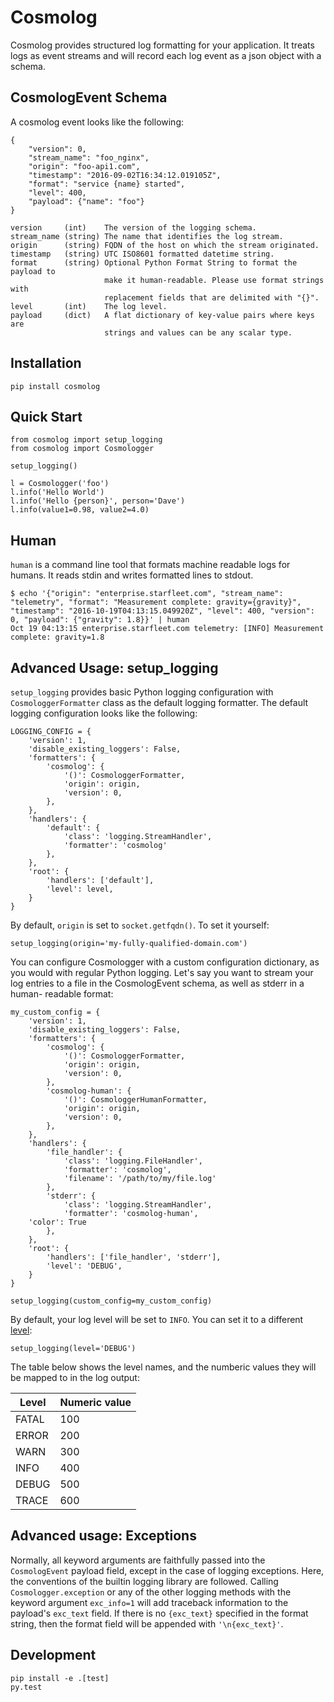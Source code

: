 # Cosmolog

Cosmolog provides structured log formatting for your application. It treats
logs as event streams and will record each log event as a json object with a
schema.

## CosmologEvent Schema

A cosmolog event looks like the following:

    {
        "version": 0,
        "stream_name": "foo_nginx",
        "origin": "foo-api1.com",
        "timestamp": "2016-09-02T16:34:12.019105Z",
        "format": "service {name} started",
        "level": 400,
        "payload": {"name": "foo"}
    }

    version     (int)    The version of the logging schema.
    stream_name (string) The name that identifies the log stream.
    origin      (string) FQDN of the host on which the stream originated.
    timestamp   (string) UTC ISO8601 formatted datetime string.
    format      (string) Optional Python Format String to format the payload to
                         make it human-readable. Please use format strings with
                         replacement fields that are delimited with "{}".
    level       (int)    The log level.
    payload     (dict)   A flat dictionary of key-value pairs where keys are
                         strings and values can be any scalar type.


## Installation

    pip install cosmolog

## Quick Start
    
    from cosmolog import setup_logging
    from cosmolog import Cosmologger

    setup_logging()

    l = Cosmologger('foo')
    l.info('Hello World')
    l.info('Hello {person}', person='Dave')
    l.info(value1=0.98, value2=4.0)

## Human

`human` is a command line tool that formats machine readable logs for humans.
It reads stdin and writes formatted lines to stdout.

    $ echo '{"origin": "enterprise.starfleet.com", "stream_name": "telemetry", "format": "Measurement complete: gravity={gravity}", "timestamp": "2016-10-19T04:13:15.049920Z", "level": 400, "version": 0, "payload": {"gravity": 1.8}}' | human
    Oct 19 04:13:15 enterprise.starfleet.com telemetry: [INFO] Measurement complete: gravity=1.8

## Advanced Usage: setup_logging

`setup_logging` provides basic Python logging configuration with
`CosmologgerFormatter` class as the default logging formatter. The default
logging configuration looks like the following:

    LOGGING_CONFIG = {
        'version': 1,
        'disable_existing_loggers': False,
        'formatters': {
            'cosmolog': {
                '()': CosmologgerFormatter,
                'origin': origin,
                'version': 0,
            },
        },
        'handlers': {
            'default': {
                'class': 'logging.StreamHandler',
                'formatter': 'cosmolog'
            },
        },
        'root': {
            'handlers': ['default'],
            'level': level,
        }
    }

By default, `origin` is set to `socket.getfqdn()`. To set it yourself:

    setup_logging(origin='my-fully-qualified-domain.com')

You can configure Cosmologger with a custom configuration dictionary, as
you would with regular Python logging. Let's say you want to stream your log 
entries to a file in the CosmologEvent schema, as well as stderr in a human-
readable format:

    my_custom_config = {
        'version': 1,
        'disable_existing_loggers': False,
        'formatters': {
            'cosmolog': {
                '()': CosmologgerFormatter,
                'origin': origin,
                'version': 0,
            },
            'cosmolog-human': {
                '()': CosmologgerHumanFormatter,
                'origin': origin,
                'version': 0,
            },
        },
        'handlers': {
            'file_handler': {
                'class': 'logging.FileHandler',
                'formatter': 'cosmolog',
                'filename': '/path/to/my/file.log'
            },
            'stderr': {
                'class': 'logging.StreamHandler',
                'formatter': 'cosmolog-human',
		'color': True
            },
        },
        'root': {
            'handlers': ['file_handler', 'stderr'],
            'level': 'DEBUG',
        }
    }

    setup_logging(custom_config=my_custom_config)

By default, your log level will be set to `INFO`. You can set it to a
different [level](https://docs.python.org/2/library/logging.html#levels):

    setup_logging(level='DEBUG')

The table below shows the level names, and the numberic values they will be
mapped to in the log output:

| Level | Numeric value |
| ----- | ------------- |
| FATAL | 100           |
| ERROR | 200           |
| WARN  | 300           |
| INFO  | 400           |
| DEBUG | 500           |
| TRACE | 600           |

## Advanced usage: Exceptions

Normally, all keyword arguments are faithfully passed into the `CosmologEvent`
payload field, except in the case of logging exceptions. Here, the conventions
of the builtin logging library are followed. Calling `Cosmologger.exception` or
any of the other logging methods with the keyword argument `exc_info=1` will
add traceback information to the payload's `exc_text` field. If there is no
`{exc_text}` specified in the format string, then the format field will be
appended with `'\n{exc_text}'`.

## Development

    pip install -e .[test]
    py.test
